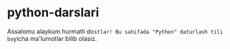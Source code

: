 # python-darslari
Assalomu alaykum hurmatli do`stlar! Bu sahifada "Python" daturlash tili bo`yicha ma'lumotlar bilib olasiz.

